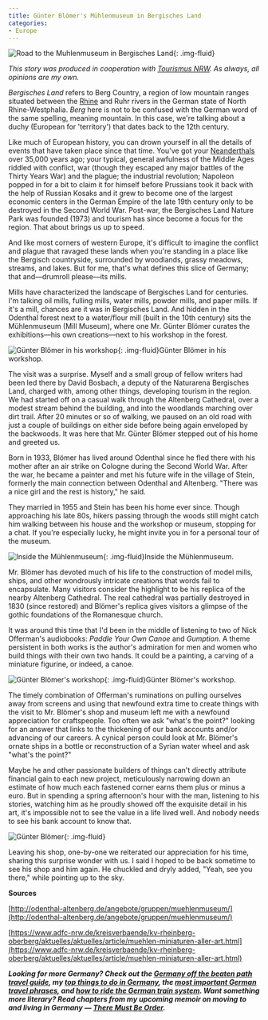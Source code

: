```yaml
---
title: Günter Blömer's Mühlenmuseum in Bergisches Land
categories:
- Europe
---
```


![Road to the Muhlenmuseum in Bergisches Land](https://withoutapath.com/wp-content/uploads/2019/05/RoadtotheMuhlenmuseuminOdenthal-1024x768.jpg){: .img-fluid}

_This story was produced in cooperation with [Tourismus NRW](https://www.nrw-tourism.com/). As always, all opinions are my own._

_Bergisches Land_ refers to Berg Country, a region of low mountain ranges situated between the [Rhine](https://withoutapath.com/germany-rheinsteig-trail/) and Ruhr rivers in the German state of North Rhine-Westphalia. _Berg_ here is not to be confused with the German word of the same spelling, meaning mountain. In this case, we're talking about a duchy (European for 'territory') that dates back to the 12th century. 

Like much of European history, you can drown yourself in all the details of events that have taken place since that time. You've got your [Neanderthals](https://withoutapath.com/hiking-germany-neanderlandsteig/) over 35,000 years ago; your typical, general awfulness of the Middle Ages riddled with conflict, war (though they escaped any major battles of the Thirty Years War) and the plague; the industrial revolution; Napoleon popped in for a bit to claim it for himself before Prussians took it back with the help of Russian Kosaks and it grew to become one of the largest economic centers in the German Empire of the late 19th century only to be destroyed in the Second World War. Post-war, the Bergisches Land Nature Park was founded (1973) and tourism has since become a focus for the region. That about brings us up to speed.

And like most corners of western Europe, it's difficult to imagine the conflict and plague that ravaged these lands when you're standing in a place like the Bergisch countryside, surrounded by woodlands, grassy meadows, streams, and lakes. But for me, that's what defines this slice of Germany; that and––drumroll please––its mills.

<!-- more -->

Mills have characterized the landscape of Bergisches Land for centuries. I'm talking oil mills, fulling mills, water mills, powder mills, and paper mills. If it's a mill, chances are it was in Bergisches Land. And hidden in the Odenthal forest next to a water/flour mill (built in the 10th century) sits the Mühlenmuseum (Mill Museum), where one Mr. Günter Blömer curates the exhibitions––his own creations––next to his workshop in the forest. 

![Günter Blömer in his workshop](https://withoutapath.com/wp-content/uploads/2019/05/GunterBlomerinhisshop-1024x768.jpg){: .img-fluid}Günter Blömer in his workshop.

The visit was a surprise. Myself and a small group of fellow writers had been led there by David Bosbach, a deputy of the Naturarena Bergisches Land, charged with, among other things, developing tourism in the region. We had started off on a casual walk through the Altenberg Cathedral, over a modest stream behind the building, and into the woodlands marching over dirt trail. After 20 minutes or so of walking, we paused on an old road with just a couple of buildings on either side before being again enveloped by the backwoods. It was here that Mr. Günter Blömer stepped out of his home and greeted us.

Born in 1933, Blömer has lived around Odenthal since he fled there with his mother after an air strike on Cologne during the Second World War. After the war, he became a painter and met his future wife in the village of Stein, formerly the main connection between Odenthal and Altenberg. "There was a nice girl and the rest is history," he said. 

They married in 1955 and Stein has been his home ever since. Though approaching his late 80s, hikers passing through the woods still might catch him walking between his house and the workshop or museum, stopping for a chat. If you're especially lucky, he might invite you in for a personal tour of the museum.

![Inside the Mühlenmuseum](https://withoutapath.com/wp-content/uploads/2019/05/InsidetheMuhlenmuseum-1024x768.jpg){: .img-fluid}Inside the Mühlenmuseum.

Mr. Blömer has devoted much of his life to the construction of model mills, ships, and other wondrously intricate creations that words fail to encapsulate. Many visitors consider the highlight to be his replica of the nearby Altenberg Cathedral. The real cathedral was partially destroyed in 1830 (since restored) and Blömer's replica gives visitors a glimpse of the gothic foundations of the Romanesque church.

It was around this time that I'd been in the middle of listening to two of Nick Offerman's audiobooks: _Paddle Your Own Canoe_ and _Gumption_. A theme persistent in both works is the author's admiration for men and women who build things with their own two hands. It could be a painting, a carving of a miniature figurine, or indeed, a canoe.

![Günter Blömer's workshop](https://withoutapath.com/wp-content/uploads/2019/05/GunterBlomersworkshop-1024x768.jpg){: .img-fluid}Günter Blömer's workshop.

The timely combination of Offerman's ruminations on pulling ourselves away from screens and using that newfound extra time to create things with the visit to Mr. Blömer's shop and museum left me with a newfound appreciation for craftspeople. Too often we ask "what's the point?" looking for an answer that links to the thickening of our bank accounts and/or advancing of our careers. A cynical person could look at Mr. Blömer's ornate ships in a bottle or reconstruction of a Syrian water wheel and ask "what's the point?" 

Maybe he and other passionate builders of things can't directly attribute financial gain to each new project, meticulously narrowing down an estimate of how much each fastened corner earns them plus or minus a euro. But in spending a spring afternoon's hour with the man, listening to his stories, watching him as he proudly showed off the exquisite detail in his art, it's impossible not to see the value in a life lived well. And nobody needs to see his bank account to know that.

![Günter Blömer](https://withoutapath.com/wp-content/uploads/2019/05/GunterBlomer-1024x768.jpg){: .img-fluid}

Leaving his shop, one-by-one we reiterated our appreciation for his time, sharing this surprise wonder with us. I said I hoped to be back sometime to see his shop and him again. He chuckled and dryly added, "Yeah, see you there," while pointing up to the sky.

**Sources**

[http://odenthal-altenberg.de/angebote/gruppen/muehlenmuseum/](http://odenthal-altenberg.de/angebote/gruppen/muehlenmuseum/)

[https://www.adfc-nrw.de/kreisverbaende/kv-rheinberg-oberberg/aktuelles/aktuelles/article/muehlen-miniaturen-aller-art.html](https://www.adfc-nrw.de/kreisverbaende/kv-rheinberg-oberberg/aktuelles/aktuelles/article/muehlen-miniaturen-aller-art.html)

_**Looking for more Germany? Check out the [Germany off the beaten path travel guide](https://withoutapath.com/travel-guides/germany/), my [top things to do in Germany](https://withoutapath.com/things-to-do-in-germany/), the [most important German travel phrases](https://withoutapath.com/most-important-german-travel-phrases/), and [how to ride the German train system](https://withoutapath.com/german-train/). Want something more literary? Read chapters from my upcoming memoir on moving to and living in Germany — [There Must Be Order](https://withoutapath.com/category/essays/there-must-be-order/).**_

